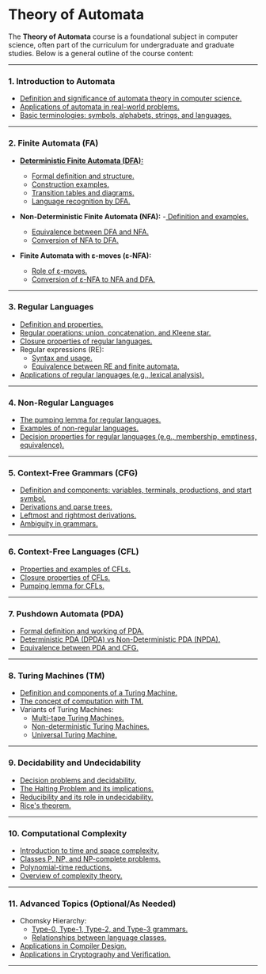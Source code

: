 # Theory of Automata

The **Theory of Automata** course is a foundational subject in computer science, often part of the curriculum for undergraduate and graduate studies. Below is a general outline of the course content:

---

### **1. Introduction to Automata**
- [Definition and significance of automata theory in computer science.](https://github.com/aw-junaid/Computer-Science/blob/main/Theory%20of%20Automata/theory%20of%20automata/course/Definition%20and%20significance%20of%20automata%20theory%20in%20computer%20science.md)
- [Applications of automata in real-world problems.](https://github.com/aw-junaid/Computer-Science/blob/main/Theory%20of%20Automata/theory%20of%20automata/course/Applications%20of%20automata%20in%20real-world%20problems.md)
- [Basic terminologies: symbols, alphabets, strings, and languages.](https://github.com/aw-junaid/Computer-Science/blob/main/Theory%20of%20Automata/theory%20of%20automata/course/Basic%20terminologies%3A%20symbols%2C%20alphabets%2C%20strings%2C%20and%20languages.md)

---

### **2. Finite Automata (FA)**
- [**Deterministic Finite Automata (DFA):**](https://github.com/aw-junaid/Computer-Science/blob/main/Theory%20of%20Automata/theory%20of%20automata/course/Deterministic%20Finite%20Automata%20(DFA).md)
  - [Formal definition and structure.](https://github.com/aw-junaid/Computer-Science/blob/main/Theory%20of%20Automata/theory%20of%20automata/course/Formal%20definition%20and%20structure.md)
  - [Construction examples.](https://github.com/aw-junaid/Computer-Science/blob/main/Theory%20of%20Automata/theory%20of%20automata/course/Construction%20examples.md)
  - [Transition tables and diagrams.](https://github.com/aw-junaid/Computer-Science/blob/main/Theory%20of%20Automata/theory%20of%20automata/course/Transition%20tables%20and%20diagrams.md)
  - [Language recognition by DFA.](https://github.com/aw-junaid/Computer-Science/blob/main/Theory%20of%20Automata/theory%20of%20automata/course/Language%20recognition%20by%20DFA.md)

- **Non-Deterministic Finite Automata (NFA):**
  -[ Definition and examples.](https://github.com/aw-junaid/Computer-Science/blob/main/Theory%20of%20Automata/theory%20of%20automata/course/Definition%20and%20examples.md)
  - [Equivalence between DFA and NFA.](https://github.com/aw-junaid/Computer-Science/blob/main/Theory%20of%20Automata/theory%20of%20automata/course/Equivalence%20between%20DFA%20and%20NFA.md)
  - [Conversion of NFA to DFA.](https://github.com/aw-junaid/Computer-Science/blob/main/Theory%20of%20Automata/theory%20of%20automata/course/Conversion%20of%20NFA%20to%20DFA.md)

- **Finite Automata with ε-moves (ε-NFA):**
  - [Role of ε-moves.](https://github.com/aw-junaid/Computer-Science/blob/main/Theory%20of%20Automata/theory%20of%20automata/course/Role%20of%20%CE%B5-moves.md)
  - [Conversion of ε-NFA to NFA and DFA.](https://github.com/aw-junaid/Computer-Science/blob/main/Theory%20of%20Automata/theory%20of%20automata/course/Conversion%20of%20%CE%B5-NFA%20to%20NFA%20and%20DFA.md)

---

### **3. Regular Languages**
- [Definition and properties.](https://github.com/aw-junaid/Computer-Science/blob/main/Theory%20of%20Automata/theory%20of%20automata/course/Definition%20and%20properties.md)
- [Regular operations: union, concatenation, and Kleene star.](https://github.com/aw-junaid/Computer-Science/blob/main/Theory%20of%20Automata/theory%20of%20automata/course/Regular%20operations%3A%20union%2C%20concatenation%2C%20and%20Kleene%20star.md)
- [Closure properties of regular languages.](https://github.com/aw-junaid/Computer-Science/blob/main/Theory%20of%20Automata/theory%20of%20automata/course/Closure%20properties%20of%20regular%20languages.md)
- Regular expressions (RE):
  - [Syntax and usage.](https://github.com/aw-junaid/Computer-Science/blob/main/Theory%20of%20Automata/theory%20of%20automata/course/Syntax%20and%20usage.md)
  - [Equivalence between RE and finite automata.](https://github.com/aw-junaid/Computer-Science/blob/main/Theory%20of%20Automata/theory%20of%20automata/course/Equivalence%20between%20RE%20and%20finite%20automata.md)
- [Applications of regular languages (e.g., lexical analysis).](https://github.com/aw-junaid/Computer-Science/blob/main/Theory%20of%20Automata/theory%20of%20automata/course/Applications%20of%20regular%20languages%20(e.g.%2C%20lexical%20analysis).md)

---

### **4. Non-Regular Languages**
- [The pumping lemma for regular languages.](https://github.com/aw-junaid/Computer-Science/blob/main/Theory%20of%20Automata/theory%20of%20automata/course/pumping%20lemma.md)
- [Examples of non-regular languages.](https://github.com/aw-junaid/Computer-Science/blob/main/Theory%20of%20Automata/theory%20of%20automata/course/Examples%20of%20non-regular%20languages.md)
- [Decision properties for regular languages (e.g., membership, emptiness, equivalence).](https://github.com/aw-junaid/Computer-Science/blob/main/Theory%20of%20Automata/theory%20of%20automata/course/Decision%20properties%20for%20regular%20languages%20(e.g.%2C%20membership%2C%20emptiness%2C%20equivalence).md)

---

### **5. Context-Free Grammars (CFG)**
- [Definition and components: variables, terminals, productions, and start symbol.](https://github.com/aw-junaid/Computer-Science/blob/main/Theory%20of%20Automata/theory%20of%20automata/course/Definition%20and%20components%3A%20variables%2C%20terminals%2C%20productions%2C%20and%20start%20symbol.md)
- [Derivations and parse trees.](https://github.com/aw-junaid/Computer-Science/blob/main/Theory%20of%20Automata/theory%20of%20automata/course/Derivations%20and%20parse%20trees.md)
- [Leftmost and rightmost derivations.](https://github.com/aw-junaid/Computer-Science/blob/main/Theory%20of%20Automata/theory%20of%20automata/course/Leftmost%20and%20rightmost%20derivations.md)
- [Ambiguity in grammars.](https://github.com/aw-junaid/Computer-Science/blob/main/Theory%20of%20Automata/theory%20of%20automata/course/Ambiguity%20in%20grammars.md)

---

### **6. Context-Free Languages (CFL)**
- [Properties and examples of CFLs.](https://github.com/aw-junaid/Computer-Science/blob/main/Theory%20of%20Automata/theory%20of%20automata/course/Properties%20and%20examples%20of%20CFLs.md)
- [Closure properties of CFLs.](https://github.com/aw-junaid/Computer-Science/blob/main/Theory%20of%20Automata/theory%20of%20automata/course/Closure%20properties%20of%20CFLs.md)
- [Pumping lemma for CFLs.](https://github.com/aw-junaid/Computer-Science/blob/main/Theory%20of%20Automata/theory%20of%20automata/course/Pumping%20lemma%20for%20CFLs.md)

---

### **7. Pushdown Automata (PDA)**
- [Formal definition and working of PDA.](https://github.com/aw-junaid/Computer-Science/blob/main/Theory%20of%20Automata/theory%20of%20automata/course/Formal%20definition%20and%20working%20of%20PDA.md)
- [Deterministic PDA (DPDA) vs Non-Deterministic PDA (NPDA).](https://github.com/aw-junaid/Computer-Science/blob/main/Theory%20of%20Automata/theory%20of%20automata/course/Deterministic%20PDA%20(DPDA)%20vs%20Non-Deterministic%20PDA%20(NPDA).md)
- [Equivalence between PDA and CFG.](https://github.com/aw-junaid/Computer-Science/blob/main/Theory%20of%20Automata/theory%20of%20automata/course/Equivalence%20between%20PDA%20and%20CFG.md)

---

### **8. Turing Machines (TM)**
- [Definition and components of a Turing Machine.](https://github.com/aw-junaid/Computer-Science/blob/main/Theory%20of%20Automata/theory%20of%20automata/course/Definition%20and%20components%20of%20a%20Turing%20Machine.md)
- [The concept of computation with TM.](https://github.com/aw-junaid/Computer-Science/blob/main/Theory%20of%20Automata/theory%20of%20automata/course/The%20concept%20of%20computation%20with%20TM.md)
- Variants of Turing Machines:
  - [Multi-tape Turing Machines.](https://github.com/aw-junaid/Computer-Science/blob/main/Theory%20of%20Automata/theory%20of%20automata/course/Multi-tape%20Turing%20Machines.md)
  - [Non-deterministic Turing Machines.](https://github.com/aw-junaid/Computer-Science/blob/main/Theory%20of%20Automata/theory%20of%20automata/course/Non-deterministic%20Turing%20Machines.md)
  - [Universal Turing Machine.](https://github.com/aw-junaid/Computer-Science/blob/main/Theory%20of%20Automata/theory%20of%20automata/course/Universal%20Turing%20Machine.md)

---

### **9. Decidability and Undecidability**
- [Decision problems and decidability.](https://github.com/aw-junaid/Computer-Science/blob/main/Theory%20of%20Automata/theory%20of%20automata/course/Decision%20problems%20and%20decidability.md)
- [The Halting Problem and its implications.](https://github.com/aw-junaid/Computer-Science/blob/main/Theory%20of%20Automata/theory%20of%20automata/course/The%20Halting%20Problem%20and%20its%20implications.md)
- [Reducibility and its role in undecidability.](https://github.com/aw-junaid/Computer-Science/blob/main/Theory%20of%20Automata/theory%20of%20automata/course/Reducibility%20and%20its%20role%20in%20undecidability.md)
- [Rice's theorem.](https://github.com/aw-junaid/Computer-Science/blob/main/Theory%20of%20Automata/theory%20of%20automata/course/Rice's%20theorem.md)

---

### **10. Computational Complexity**
- [Introduction to time and space complexity.](https://github.com/aw-junaid/Computer-Science/blob/main/Theory%20of%20Automata/theory%20of%20automata/course/Introduction%20to%20time%20and%20space%20complexity.md)
- [Classes P, NP, and NP-complete problems.](https://github.com/aw-junaid/Computer-Science/blob/main/Theory%20of%20Automata/theory%20of%20automata/course/Classes%20P%2C%20NP%2C%20and%20NP-complete%20problems.md)
- [Polynomial-time reductions.](https://github.com/aw-junaid/Computer-Science/blob/main/Theory%20of%20Automata/theory%20of%20automata/course/Polynomial-time%20reductions.md)
- [Overview of complexity theory.](https://github.com/aw-junaid/Computer-Science/blob/main/Theory%20of%20Automata/theory%20of%20automata/course/Overview%20of%20complexity%20theory.md)

---

### **11. Advanced Topics (Optional/As Needed)**
- Chomsky Hierarchy:
  - [Type-0, Type-1, Type-2, and Type-3 grammars.](https://github.com/aw-junaid/Computer-Science/blob/main/Theory%20of%20Automata/theory%20of%20automata/course/Type-0%2C%20Type-1%2C%20Type-2%2C%20and%20Type-3%20grammars.md)
  - [Relationships between language classes.](https://github.com/aw-junaid/Computer-Science/blob/main/Theory%20of%20Automata/theory%20of%20automata/course/Relationships%20between%20language%20classes.md)
- [Applications in Compiler Design.](https://github.com/aw-junaid/Computer-Science/blob/main/Theory%20of%20Automata/theory%20of%20automata/course/Applications%20in%20Compiler%20Design.md)
- [Applications in Cryptography and Verification.](https://github.com/aw-junaid/Computer-Science/blob/main/Theory%20of%20Automata/theory%20of%20automata/course/Applications%20in%20Cryptography%20and%20Verification.md)

---
